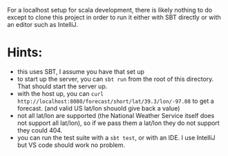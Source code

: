 For a localhost setup for scala development, there is likely nothing to do except to clone this project in order
to run it either with SBT directly or with an editor such as IntelliJ.

# Hints:
 - this uses SBT, I assume you have that set up
 - to start up the server, you can `sbt run` from the root of this directory. That should start the server up.
 - with the host up, you can `curl http://localhost:8080/forecast/short/lat/39.3/lon/-97.08` to get a forecast. (and valid US lat/lon shouold give back a value)
 - not all lat/lon are supported (the National Weather Service itself does not support all lat/lon), so if we pass them a lat/lon they do not support they could 404.
 - you can run the test suite with a `sbt test`, or with an IDE. I use IntelliJ but VS code should work no problem.

